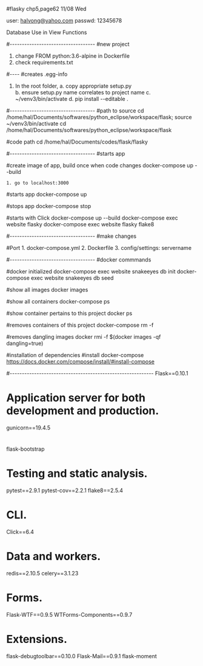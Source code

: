 #flasky 
chp5,page62
11/08 Wed

user: halvong@yahoo.com
passwd: 12345678

Database Use in View Functions

#-----------------------------------
#new project
1. change FROM python:3.6-alpine in Dockerfile 
2. check requirements.txt

#----
#creates <project>.egg-info
1. In the root folder, 
 	a. copy appropriate setup.py		
 	b. ensure setup.py name correlates to project name 
	c. ~/venv3/bin/activate 
	d. pip install --editable .  

#-----------------------------------
#path to source
cd /home/hal/Documents/softwares/python_eclipse/workspace/flask; source ~/venv3/bin/activate
cd /home/hal/Documents/softwares/python_eclipse/workspace/flask

#code path
cd /home/hal/Documents/codes/flask/flasky

#-----------------------------------
#starts app

#create image of app, build once when code changes
docker-compose up --build

	1. go to localhost:3000	

#starts app
docker-compose up

#stops app
docker-compose stop

#starts with Click
docker-compose up --build
docker-compose exec website flasky
docker-compose exec website flasky flake8

#-----------------------------------
#make changes

#Port
	1. docker-compose.yml 
	2. Dockerfile 
	3. config/settings: servername

#-----------------------------------
#docker commmands

#docker initialized
docker-compose exec website snakeeyes db init
docker-compose exec website snakeeyes db seed

#show all images
docker images

#show all containers
docker-compose ps

#show container pertains to this project
docker ps

#removes containers of this project 
docker-compose rm -f

#removes dangling images
docker rmi -f $(docker images -qf dangling=true)

#installation of dependencies
#install docker-compose
https://docs.docker.com/compose/install/#install-compose

#-----------------------------------------------------------
Flask==0.10.1

# Application server for both development and production.
gunicorn==19.4.5

#
flask-bootstrap

# Testing and static analysis.
pytest==2.9.1
pytest-cov==2.2.1
flake8==2.5.4

# CLI.
Click==6.4

# Data and workers.
redis==2.10.5
celery==3.1.23

# Forms.
Flask-WTF==0.9.5
WTForms-Components==0.9.7

# Extensions.
flask-debugtoolbar==0.10.0
Flask-Mail==0.9.1
flask-moment